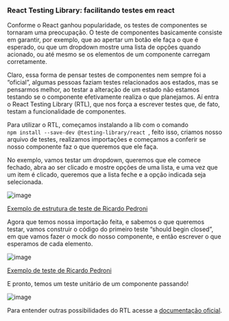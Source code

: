 ### React Testing Library: facilitando testes em react

Conforme o React ganhou popularidade, os testes de componentes se tornaram uma preocupação. O teste de componentes basicamente consiste em garantir, por exemplo, que ao apertar um botão ele faça o que é esperado, ou que um dropdown mostre uma lista de opções quando acionado, ou até mesmo se os elementos de um componente carregam corretamente. 

Claro, essa forma de pensar testes de componentes nem sempre foi a “oficial”, algumas pessoas faziam testes relacionados aos estados, mas se pensarmos melhor, ao testar a alteração de um estado não estamos testando se o componente efetivamente realiza o que planejamos. Aí entra o React Testing Library (RTL), que nos força a escrever testes que, de fato, testam a funcionalidade de componentes. 

Para utilizar o RTL, começamos instalando a lib com o comando <code> npm install --save-dev @testing-library/react </code>, feito isso, criamos nosso arquivo de testes, realizamos importações e começamos a conferir se nosso componente faz o que queremos que ele faça.

No exemplo, vamos testar um dropdown, queremos que ele comece fechado, abra ao ser clicado e mostre opções de uma lista, e uma vez que um item é clicado, queremos que a lista feche e a opção indicada seja selecionada. 

![image](https://user-images.githubusercontent.com/65983895/149782461-fe405ec2-d75e-42b1-8d12-005d027fbea0.png)

[Exemplo de estrutura de teste de Ricardo Pedroni](https://medium.com/reactbrasil/testes-eficientes-usando-react-testing-library-580abb64ef98)

Agora que temos nossa importação feita, e sabemos o que queremos testar, vamos construir o código do primeiro teste “should begin closed”, em que vamos fazer o mock do nosso componente, e então escrever o que esperamos de cada elemento.

![image](https://user-images.githubusercontent.com/65983895/149782523-bb5b445a-52d3-4907-82df-e7a83294998d.png)

[Exemplo de teste de Ricardo Pedroni](https://medium.com/reactbrasil/testes-eficientes-usando-react-testing-library-580abb64ef98)

E pronto, temos um teste unitário de um componente passando! 

![image](https://user-images.githubusercontent.com/65983895/159273157-3377f551-b755-4dec-9145-8d91b8b5cdb3.png)

Para entender outras possibilidades do RTL acesse a [documentação oficial](https://testing-library.com/docs/).
